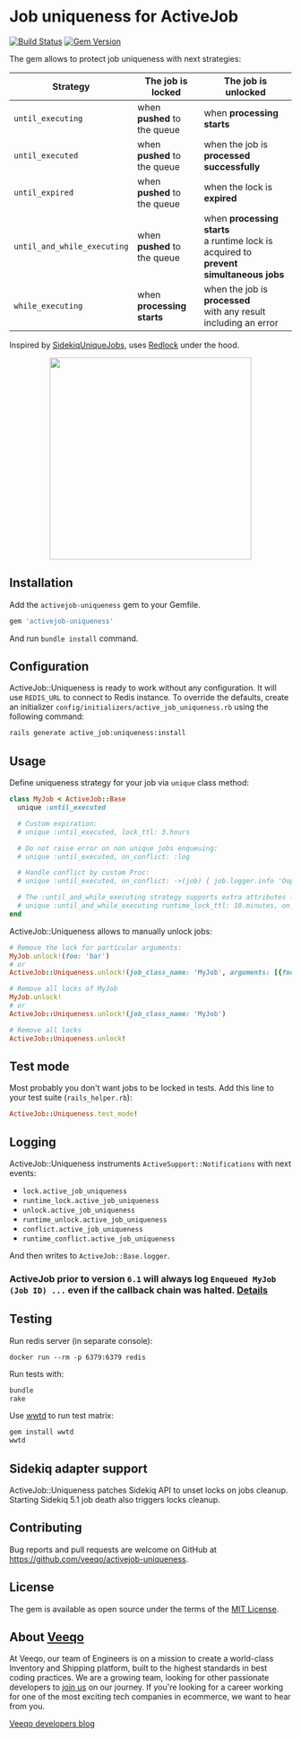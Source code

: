 # Job uniqueness for ActiveJob
[![Build Status](https://github.com/veeqo/activejob-uniqueness/actions/workflows/main.yml/badge.svg?branch=main)](https://github.com/veeqo/activejob-uniqueness/actions/workflows/main.yml) [![Gem Version](https://badge.fury.io/rb/activejob-uniqueness.svg)](https://badge.fury.io/rb/activejob-uniqueness)

The gem allows to protect job uniqueness with next strategies:

| Strategy | The job is locked | The job is unlocked |
|-|-|-|
| `until_executing` | when **pushed** to the queue | when **processing starts** |
| `until_executed` | when **pushed** to the queue | when the job is **processed successfully** |
| `until_expired` | when **pushed** to the queue | when the lock is **expired** |
| `until_and_while_executing` | when **pushed** to the queue | when **processing starts**<br>a runtime lock is acquired to **prevent simultaneous jobs** |
| `while_executing` | when **processing starts** | when the job is **processed**<br>with any result including an error |

Inspired by [SidekiqUniqueJobs](https://github.com/mhenrixon/sidekiq-unique-jobs), uses [Redlock](https://github.com/leandromoreira/redlock-rb) under the hood.

<p align="center">
  <a href="https://www.veeqo.com/" title="Sponsored by Veeqo">
    <img src="https://static.veeqo.com/assets/sponsored_by_veeqo.png" width="360" />
  </a>
</p>

## Installation

Add the `activejob-uniqueness` gem to your Gemfile.

```ruby
gem 'activejob-uniqueness'
```

And run `bundle install` command.

## Configuration

ActiveJob::Uniqueness is ready to work without any configuration. It will use `REDIS_URL` to connect to Redis instance.
To override the defaults, create an initializer `config/initializers/active_job_uniqueness.rb` using the following command:

```sh
rails generate active_job:uniqueness:install
```

## Usage

Define uniqueness strategy for your job via `unique` class method:

```ruby
class MyJob < ActiveJob::Base
  unique :until_executed

  # Custom expiration:
  # unique :until_executed, lock_ttl: 3.hours

  # Do not raise error on non unique jobs enqueuing:
  # unique :until_executed, on_conflict: :log

  # Handle conflict by custom Proc:
  # unique :until_executed, on_conflict: ->(job) { job.logger.info 'Oops' }

  # The :until_and_while_executing strategy supports extra attributes for a runtime lock:
  # unique :until_and_while_executing runtime_lock_ttl: 10.minutes, on_runtime_conflict: :log
end
```

ActiveJob::Uniqueness allows to manually unlock jobs:

```ruby
# Remove the lock for particular arguments:
MyJob.unlock!(foo: 'bar')
# or
ActiveJob::Uniqueness.unlock!(job_class_name: 'MyJob', arguments: [{foo: 'bar'}])

# Remove all locks of MyJob
MyJob.unlock!
# or
ActiveJob::Uniqueness.unlock!(job_class_name: 'MyJob')

# Remove all locks
ActiveJob::Uniqueness.unlock!
```

## Test mode

Most probably you don't want jobs to be locked in tests. Add this line to your test suite (`rails_helper.rb`):

```ruby
ActiveJob::Uniqueness.test_mode!
```

## Logging

ActiveJob::Uniqueness instruments `ActiveSupport::Notifications` with next events:
* `lock.active_job_uniqueness`
* `runtime_lock.active_job_uniqueness`
* `unlock.active_job_uniqueness`
* `runtime_unlock.active_job_uniqueness`
* `conflict.active_job_uniqueness`
* `runtime_conflict.active_job_uniqueness`

And then writes to `ActiveJob::Base.logger`.

### ActiveJob prior to version `6.1` will always log `Enqueued MyJob (Job ID) ...` even if the callback chain was halted. [Details](https://github.com/rails/rails/pull/37830)

## Testing

Run redis server (in separate console):
```
docker run --rm -p 6379:6379 redis
```

Run tests with:

```sh
bundle
rake
```

Use [wwtd](https://github.com/grosser/wwtd) to run test matrix:
```sh
gem install wwtd
wwtd
```

## Sidekiq adapter support

ActiveJob::Uniqueness patches Sidekiq API to unset locks on jobs cleanup. Starting Sidekiq 5.1 job death also triggers locks cleanup.

## Contributing

Bug reports and pull requests are welcome on GitHub at https://github.com/veeqo/activejob-uniqueness.

## License

The gem is available as open source under the terms of the [MIT License](https://opensource.org/licenses/MIT).

## About [Veeqo](https://www.veeqo.com)

At Veeqo, our team of Engineers is on a mission to create a world-class Inventory and Shipping platform, built to the highest standards in best coding practices. We are a growing team, looking for other passionate developers to [join us](https://veeqo-ltd.breezy.hr/) on our journey. If you're looking for a career working for one of the most exciting tech companies in ecommerce, we want to hear from you.

[Veeqo developers blog](https://devs.veeqo.com)
